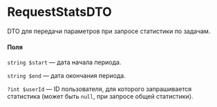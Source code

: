 # RequestStatsDTO

DTO для передачи параметров при запросе статистики по задачам.

#### Поля

`string $start` — дата начала периода.

`string $end` — дата окончания периода.

`?int $userId` — ID пользователя, для которого запрашивается статистика (может быть `null`, при запросе общей статистики).
